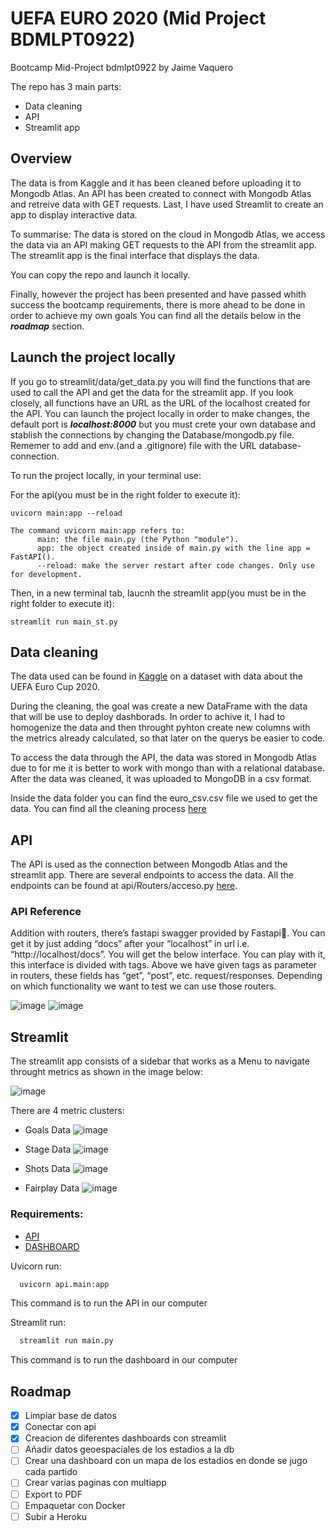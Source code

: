 # UEFA EURO 2020 (Mid Project BDMLPT0922) 
Bootcamp Mid-Project bdmlpt0922 by Jaime Vaquero

The repo has 3 main parts:

- Data cleaning
- API
- Streamlit app

## Overview
The data is from Kaggle and it has been cleaned before uploading it to Mongodb Atlas. An API has been created to connect with Mongodb Atlas and retreive data with GET requests. Last, I have used Streamlit to create an app to display interactive data.

To summarise: The data is stored on the cloud in Mongodb Atlas, we access the data via an API making GET requests to the API from the streamlit app. The streamlit app is the final interface that displays the data.

You can copy the repo and launch it locally.

Finally, however the project has been presented and have passed whith success the bootcamp requirements, there is more ahead to be done in order to achieve my own goals   You can find all the details below in the ***roadmap*** section.



## Launch the project locally

If you go to streamlit/data/get_data.py you will find the functions that are used to call the API and get the data for the streamlit app. If you look closely, all functions have an URL as the URL of the localhost created for the API. You can launch the project locally in order to make changes, the default port is ***localhost:8000*** but you must crete your own database and stablish the connections by changing the Database/mongodb.py file. Rememer to add and env.(and a .gitignore) file with the URL database-connection. 


To run the project locally, in your terminal use:

For the api(you must be in the right folder to execute it):
```
uvicorn main:app --reload

The command uvicorn main:app refers to:
      main: the file main.py (the Python "module").
      app: the object created inside of main.py with the line app = FastAPI().
      --reload: make the server restart after code changes. Only use for development.
```

Then, in a new terminal tab, laucnh the streamlit app(you must be in the right folder to execute it):

```
streamlit run main_st.py
```

## Data cleaning

The data used can be found in [Kaggle](https://www.kaggle.com/datasets/mcarujo/euro-cup-2020) on a dataset with data about the UEFA Euro Cup 2020. 

During the cleaning, the goal was create a new DataFrame with the data that will be use to deploy dashborads. In order to achive it, I had to homogenize the data and then throught pyhton create new columns with the metrics already calculated, so that later on the querys be easier to code. 

To access the data through the API, the data was stored in Mongodb Atlas due to for me it is better to work with mongo than with a relational database. After the data was cleaned, it was uploaded to MongoDB in a csv format.

Inside the data folder you can find the euro_csv.csv file we used to get the data. You can find all the cleaning process [here](https://github.com/Crypto-topo/mid_project/blob/mp1/data/Data_cleaning.ipynb)


## API

The API is used as the connection between Mongodb Atlas and the streamlit app. There are several endpoints to access the data. All the endpoints can be found at api/Routers/acceso.py [here](https://github.com/Crypto-topo/mid_project/blob/mp1/api/Routers/acceso.py). 

### API Reference

Addition with routers, there’s fastapi swagger provided by Fastapi🤯. You can get it by just adding “docs” after your “localhost” in url i.e. “http://localhost/docs”. You will get the below interface. You can play with it, this interface is divided with tags. Above we have given tags as parameter in routers, these fields has “get”, “post”, etc. request/responses. Depending on which functionality we want to test we can use those routers.


![image](https://user-images.githubusercontent.com/113199775/205621990-79cff9cd-6095-414e-8b98-5131f2b741cb.png)
![image](https://user-images.githubusercontent.com/113199775/205622035-0e8c48e7-06c3-4fa2-afb1-7a8bdbbf0d64.png)



## Streamlit

The streamlit app consists of a sidebar that works as a Menu to navigate throught metrics as shown in the image below:

![image](https://user-images.githubusercontent.com/113199775/205622929-91f8bdff-020b-4065-ab72-e583833b6826.png)

There are 4 metric clusters:
- Goals Data
![image](https://user-images.githubusercontent.com/113199775/205622519-2a2e03dd-06d3-4da8-bc27-99b8d629f136.png)

- Stage Data
![image](https://user-images.githubusercontent.com/113199775/205622593-39eaed00-d40b-4cbd-97e4-efa095c419e2.png)

- Shots Data
![image](https://user-images.githubusercontent.com/113199775/205622441-28f64bf6-7b1f-4e74-a674-6a5e24c17ccd.png)

- Fairplay Data
![image](https://user-images.githubusercontent.com/113199775/205622681-0829adc6-1f47-4c74-8687-dbd7df842707.png)



### Requirements:

- [API](https://github.com/Crypto-topo/mid_project/blob/mp1/api/requirements.txt)
- [DASHBOARD](https://github.com/Crypto-topo/mid_project/blob/mp1/streamlit/requirements.txt)


Uvicorn run:
```sh
  uvicorn api.main:app 
  ```
  This command is to run the API in our computer

Streamlit run:
```sh
  streamlit run main.py
  ```
  This command is to run the dashboard in our computer 
  
 ## Roadmap
 
 - [x] Limpiar base de datos
 - [x] Conectar con api
 - [x] Creacion de diferentes dashboards con streamlit
 - [ ] Añadir datos geoespaciales de los estadios a la db
 - [ ] Crear una dashboard con un mapa de los estadios en donde se jugo cada partido
 - [ ] Crear varias paginas con multiapp
 - [ ] Export to PDF
 - [ ] Empaquetar con Docker
 - [ ] Subir a Heroku
